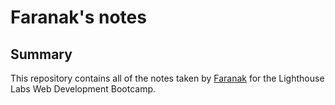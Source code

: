 # Faranak's notes

## Summary

This repository contains all of the notes taken by [Faranak](https://github.com/faranaksafavi) for the Lighthouse Labs Web Development Bootcamp.

